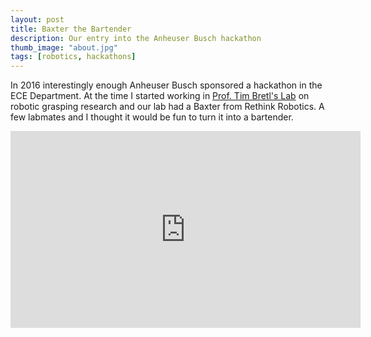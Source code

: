 ```yaml
---
layout: post
title: Baxter the Bartender
description: Our entry into the Anheuser Busch hackathon
thumb_image: "about.jpg"
tags: [robotics, hackathons]
---
```


In 2016 interestingly enough Anheuser Busch sponsored a hackathon in the ECE Department. At the time I started working
in [Prof. Tim Bretl's Lab](http://bretl.csl.illinois.edu/) on robotic grasping research and our lab had a Baxter from Rethink Robotics. A few labmates and I thought
it would be fun to turn it into a bartender.


<iframe width="560" height="315" src="https://www.youtube-nocookie.com/embed/Pg7LaToT5g0" frameborder="0" allow="accelerometer; autoplay; clipboard-write; encrypted-media; gyroscope; picture-in-picture" allowfullscreen></iframe>